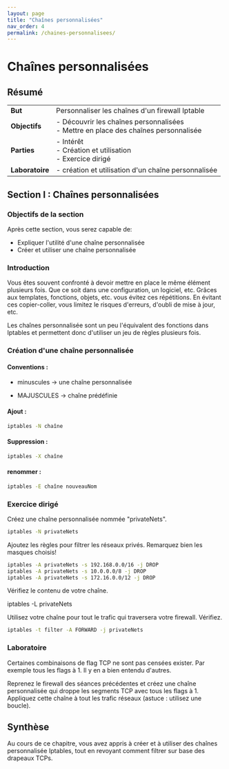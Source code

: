 ```yaml
---
layout: page
title: "Chaînes personnalisées"
nav_order: 4
permalink: /chaines-personnalisees/
---
```


# Chaînes personnalisées

## Résumé

|                 |                                                              |
| --------------- | ------------------------------------------------------------ |
| **But**         | Personnaliser les chaînes d'un firewall Iptable              |
| **Objectifs**   | - Découvrir les chaînes personnalisées <br />- Mettre en place des chaînes personnalisée |
| **Parties**     | - Intérêt<br />- Création et utilisation<br />- Exercice dirigé |
| **Laboratoire** | - création et utilisation d'un chaîne personnalisée          |

## Section I : Chaînes personnalisées

### Objectifs de la section

Après cette section, vous serez capable de:

* Expliquer l'utilité d'une chaîne personnalisée
* Créer et utiliser une chaîne personnalisée

### Introduction

Vous êtes souvent confronté à devoir mettre en place le même élément plusieurs fois. Que ce soit dans une configuration, un logiciel, etc. Grâces aux templates, fonctions, objets, etc. vous évitez ces répétitions. En évitant ces copier-coller, vous limitez le risques d'erreurs, d'oubli de mise à jour, etc.

Les chaînes personnalisée sont un peu l'équivalent des fonctions dans Iptables et permettent donc d'utiliser un jeu de règles plusieurs fois.

### Création d'une chaîne personnalisée

#### Conventions :

* minuscules -> une chaîne personnalisée

* MAJUSCULES ->  chaîne prédéfinie

#### Ajout :

```bash
iptables -N chaîne
```

#### Suppression :

```bash
iptables -X chaîne
```

#### renommer :

```bash
iptables -E chaîne nouveauNom
```

### Exercice dirigé

Créez une chaîne personnalisée nommée "privateNets".

```bash
iptables -N privateNets
```

Ajoutez les règles pour filtrer les réseaux privés. Remarquez bien les masques choisis!

```bash
iptables -A privateNets -s 192.168.0.0/16 -j DROP
iptables -A privateNets -s 10.0.0.0/8 -j DROP
iptables -A privateNets -s 172.16.0.0/12 -j DROP
```

Vérifiez le contenu de votre chaîne.

iptables -L privateNets

Utilisez votre chaîne pour tout le trafic qui traversera votre firewall. Vérifiez.

```bash
iptables -t filter -A FORWARD -j privateNets
```

### Laboratoire

Certaines combinaisons de flag TCP ne sont pas censées exister. Par exemple tous les flags à 1. Il y en a bien entendu d'autres.

Reprenez le firewall des séances précédentes et créez une chaîne personnalisée qui droppe les segments TCP avec tous les flags à 1. Appliquez cette chaîne à tout les trafic réseaux (astuce : utilisez une boucle).

## Synthèse

Au cours de ce chapitre, vous avez appris à créer et à utiliser des chaînes personnalisée Iptables, tout en revoyant comment filtrer sur base des drapeaux TCPs.
